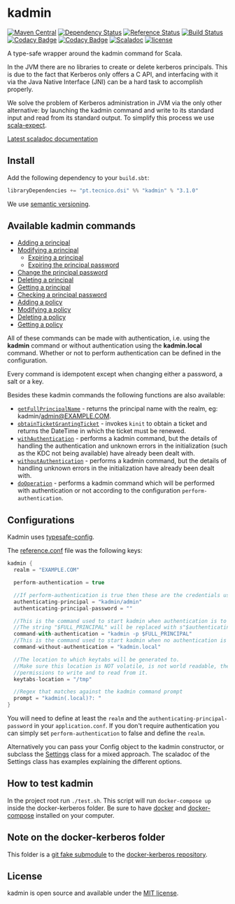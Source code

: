 # kadmin
[![Maven Central](https://maven-badges.herokuapp.com/maven-central/pt.tecnico.dsi/kadmin_2.11/badge.svg)](https://maven-badges.herokuapp.com/maven-central/pt.tecnico.dsi/kadmin_2.11)
[![Dependency Status](https://www.versioneye.com/user/projects/5718ed91fcd19a00454417b5/badge.svg?style=plastic)](https://www.versioneye.com/user/projects/5718ed91fcd19a00454417b5)
[![Reference Status](https://www.versioneye.com/java/pt.tecnico.dsi:kadmin_2.11/reference_badge.svg?style=plastic)](https://www.versioneye.com/java/pt.tecnico.dsi:kadmin_2.11/references)
[![Build Status](https://travis-ci.org/ist-dsi/kadmin.svg?branch=master)](https://travis-ci.org/ist-dsi/kadmin)
[![Codacy Badge](https://api.codacy.com/project/badge/coverage/a5fead3a55db40cd96470ed7a8efe9c5)](https://www.codacy.com/app/IST-DSI/kadmin)
[![Codacy Badge](https://api.codacy.com/project/badge/grade/a5fead3a55db40cd96470ed7a8efe9c5)](https://www.codacy.com/app/IST-DSI/kadmin)
[![Scaladoc](http://javadoc-badge.appspot.com/pt.tecnico.dsi/kadmin_2.11.svg?label=scaladoc)](https://ist-dsi.github.io/kadmin/latest/api/#pt.tecnico.dsi.kadmin.package)
[![license](http://img.shields.io/:license-MIT-blue.svg)](LICENSE)

A type-safe wrapper around the kadmin command for Scala.

In the JVM there are no libraries to create or delete kerberos principals. This is due to the fact that Kerberos only offers
a C API, and interfacing with it via the Java Native Interface (JNI) can be a hard task to accomplish properly.

We solve the problem of Kerberos administration in JVM via the only other alternative: by launching the kadmin
command and write to its standard input and read from its standard output.
To simplify this process we use [scala-expect](https://github.com/Lasering/scala-expect).

[Latest scaladoc documentation](http://ist-dsi.github.io/kadmin/latest/api/)

## Install
Add the following dependency to your `build.sbt`:
```sbt
libraryDependencies += "pt.tecnico.dsi" %% "kadmin" % "3.1.0"
```
We use [semantic versioning](http://semver.org).

## Available kadmin commands
 - [Adding a principal](https://ist-dsi.github.io/kadmin/latest/api/index.html#pt.tecnico.dsi.kadmin.Kadmin@addPrincipal(options:String,principal:String):work.martins.simon.expect.fluent.Expect[Either[pt.tecnico.dsi.kadmin.ErrorCase,Boolean]])
 - [Modifying a principal](https://ist-dsi.github.io/kadmin/latest/api/index.html#pt.tecnico.dsi.kadmin.Kadmin@modifyPrincipal(options:String,principal:String):work.martins.simon.expect.fluent.Expect[Either[pt.tecnico.dsi.kadmin.ErrorCase,Boolean]])
   - [Expiring a principal](https://ist-dsi.github.io/kadmin/latest/api/index.html#pt.tecnico.dsi.kadmin.Kadmin@expirePrincipal(principal:String,expirationDateTime:pt.tecnico.dsi.kadmin.ExpirationDateTime):work.martins.simon.expect.fluent.Expect[Either[pt.tecnico.dsi.kadmin.ErrorCase,Boolean]])
   - [Expiring the principal password](https://ist-dsi.github.io/kadmin/latest/api/index.html#pt.tecnico.dsi.kadmin.Kadmin@expirePrincipalPassword(principal:String,datetime:pt.tecnico.dsi.kadmin.ExpirationDateTime,force:Boolean):work.martins.simon.expect.fluent.Expect[Either[pt.tecnico.dsi.kadmin.ErrorCase,Boolean]])
 - [Change the principal password](https://ist-dsi.github.io/kadmin/latest/api/index.html#pt.tecnico.dsi.kadmin.Kadmin@changePassword(principal:String,newPassword:Option[String],randKey:Boolean,salt:Option[String]):work.martins.simon.expect.fluent.Expect[Either[pt.tecnico.dsi.kadmin.ErrorCase,Boolean]])
 - [Deleting a principal](https://ist-dsi.github.io/kadmin/latest/api/index.html#pt.tecnico.dsi.kadmin.Kadmin@deletePrincipal(principal:String):work.martins.simon.expect.fluent.Expect[Either[pt.tecnico.dsi.kadmin.ErrorCase,Boolean]])
 - [Getting a principal](https://ist-dsi.github.io/kadmin/latest/api/index.html#pt.tecnico.dsi.kadmin.Kadmin@getPrincipal(principal:String):work.martins.simon.expect.fluent.Expect[Either[pt.tecnico.dsi.kadmin.ErrorCase,pt.tecnico.dsi.kadmin.Principal]])
 - [Checking a principal password](https://ist-dsi.github.io/kadmin/latest/api/index.html#pt.tecnico.dsi.kadmin.Kadmin@checkPassword(principal:String,password:String):work.martins.simon.expect.fluent.Expect[Either[pt.tecnico.dsi.kadmin.ErrorCase,Boolean]])
 - [Adding a policy](https://ist-dsi.github.io/kadmin/latest/api/index.html#pt.tecnico.dsi.kadmin.Kadmin@addPolicy(options:String,policy:String):work.martins.simon.expect.fluent.Expect[Either[pt.tecnico.dsi.kadmin.ErrorCase,Boolean]])
 - [Modifying a policy](https://ist-dsi.github.io/kadmin/latest/api/index.html#pt.tecnico.dsi.kadmin.Kadmin@modifyPolicy(options:String,policy:String):work.martins.simon.expect.fluent.Expect[Either[pt.tecnico.dsi.kadmin.ErrorCase,Boolean]])
 - [Deleting a policy](https://ist-dsi.github.io/kadmin/latest/api/index.html#pt.tecnico.dsi.kadmin.Kadmin@deletePolicy(policy:String):work.martins.simon.expect.fluent.Expect[Either[pt.tecnico.dsi.kadmin.ErrorCase,Boolean]])
 - [Getting a policy](https://ist-dsi.github.io/kadmin/latest/api/index.html#pt.tecnico.dsi.kadmin.Kadmin@getPolicy(policy:String):work.martins.simon.expect.fluent.Expect[Either[pt.tecnico.dsi.kadmin.ErrorCase,pt.tecnico.dsi.kadmin.Policy]])

All of these commands can be made with authentication, i.e. using the **kadmin** command or without authentication
using the **kadmin.local** command. Whether or not to perform authentication can be defined in the configuration.

Every command is idempotent except when changing either a password, a salt or a key.

Besides these kadmin commands the following functions are also available:

 - [`getFullPrincipalName`](https://ist-dsi.github.io/kadmin/latest/api/index.html#pt.tecnico.dsi.kadmin.Kadmin@getFullPrincipalName(principal:String):String) - returns the principal name with the realm, eg: kadmin/admin@EXAMPLE.COM.
 - [`obtainTicketGrantingTicket`](https://ist-dsi.github.io/kadmin/latest/api/index.html#pt.tecnico.dsi.kadmin.Kadmin@getFullPrincipalName(principal:String):String) - invokes `kinit` to obtain a ticket and returns the DateTime in which the ticket must be renewed.
 - [`withAuthentication`](https://ist-dsi.github.io/kadmin/latest/api/index.html#pt.tecnico.dsi.kadmin.Kadmin@withAuthentication[R](f:work.martins.simon.expect.fluent.Expect[Either[pt.tecnico.dsi.kadmin.ErrorCase,R]]=>Unit):work.martins.simon.expect.fluent.Expect[Either[pt.tecnico.dsi.kadmin.ErrorCase,R]]) - performs a kadmin command, but the details of handling the authentication
   and unknown errors in the initialization (such as the KDC not being available) have already been dealt with.
 - [`withoutAuthentication`](https://ist-dsi.github.io/kadmin/latest/api/index.html#pt.tecnico.dsi.kadmin.Kadmin@withoutAuthentication[R](f:work.martins.simon.expect.fluent.Expect[Either[pt.tecnico.dsi.kadmin.ErrorCase,R]]=>Unit):work.martins.simon.expect.fluent.Expect[Either[pt.tecnico.dsi.kadmin.ErrorCase,R]]) - performs a kadmin command, but the details of handling unknown errors
   in the initialization have already been dealt with.
 - [`doOperation`](https://ist-dsi.github.io/kadmin/latest/api/index.html#pt.tecnico.dsi.kadmin.Kadmin@doOperation[R](f:work.martins.simon.expect.fluent.Expect[Either[pt.tecnico.dsi.kadmin.ErrorCase,R]]=>Unit):work.martins.simon.expect.fluent.Expect[Either[pt.tecnico.dsi.kadmin.ErrorCase,R]]) - performs a kadmin command which will be performed with authentication or not
   according to the configuration `perform-authentication`.

## Configurations
Kadmin uses [typesafe-config](https://github.com/typesafehub/config).

The [reference.conf](src/main/resources/reference.conf) file was the following keys:
```scala
kadmin {
  realm = "EXAMPLE.COM"

  perform-authentication = true

  //If perform-authentication is true then these are the credentials used to perform the authentication
  authenticating-principal = "kadmin/admin"
  authenticating-principal-password = ""

  //This is the command used to start kadmin when authentication is to be performed.
  //The string "$FULL_PRINCIPAL" will be replaced with s"$authenticating-principal@$realm"
  command-with-authentication = "kadmin -p $FULL_PRINCIPAL"
  //This is the command used to start kadmin when no authentication is necessary
  command-without-authentication = "kadmin.local"

  //The location to which keytabs will be generated to.
  //Make sure this location is NOT volatile, is not world readable, the user running the application has suficient
  //permissions to write and to read from it.
  keytabs-location = "/tmp"

  //Regex that matches against the kadmin command prompt
  prompt = "kadmin(.local)?: "
}
```

You will need to define at least the `realm` and the `authenticating-principal-password` in your `application.conf`.
If you don't require authentication you can simply set `perform-authentication` to false and define the `realm`.

Alternatively you can pass your Config object to the kadmin constructor, or subclass the
[Settings](https://ist-dsi.github.io/kadmin/latest/api/#pt.tecnico.dsi.kadmin.Settings) class for a mixed approach.
The scaladoc of the Settings class has examples explaining the different options.

## How to test kadmin
In the project root run `./test.sh`. This script will run `docker-compose up` inside the docker-kerberos folder.
Be sure to have [docker](https://docs.docker.com/engine/installation/) and [docker-compose](https://docs.docker.com/compose/install/) installed on your computer.

## Note on the docker-kerberos folder
This folder is a [git fake submodule](http://debuggable.com/posts/git-fake-submodules:4b563ee4-f3cc-4061-967e-0e48cbdd56cb)
to the [docker-kerberos repository](https://github.com/ist-dsi/docker-kerberos).

## License
kadmin is open source and available under the [MIT license](LICENSE).
